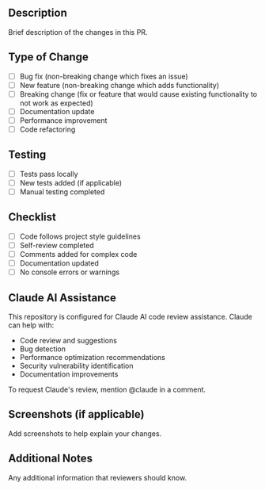 ## Description
Brief description of the changes in this PR.

## Type of Change
- [ ] Bug fix (non-breaking change which fixes an issue)
- [ ] New feature (non-breaking change which adds functionality)
- [ ] Breaking change (fix or feature that would cause existing functionality to not work as expected)
- [ ] Documentation update
- [ ] Performance improvement
- [ ] Code refactoring

## Testing
- [ ] Tests pass locally
- [ ] New tests added (if applicable)
- [ ] Manual testing completed

## Checklist
- [ ] Code follows project style guidelines
- [ ] Self-review completed
- [ ] Comments added for complex code
- [ ] Documentation updated
- [ ] No console errors or warnings

## Claude AI Assistance
This repository is configured for Claude AI code review assistance. Claude can help with:
- Code review and suggestions
- Bug detection
- Performance optimization recommendations
- Security vulnerability identification
- Documentation improvements

To request Claude's review, mention @claude in a comment.

## Screenshots (if applicable)
Add screenshots to help explain your changes.

## Additional Notes
Any additional information that reviewers should know.